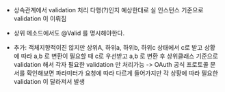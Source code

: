 * 상속관계에서 validation 처리
  다행(?)인지 예상한대로 실 인스턴스 기준으로 validation 이 이뤄짐
* 상위 메소드에서도 @Valid 를 명시해야한다.

* 추가: 객체지향적이진 않지만 상위A, 하위a, 하위b, 하위c 상태에서 c로 받고 상황에 따라 a,b 로 변환이 필요할 때
  c로 우선받고 a,b 로 변환 후 상위클래스 기준으로 validation 해서 각자 필요한 validation 만 처리가능
-> OAuth 공식 프로토콜 문서를 확인해보면 파라미터가 요청에 따라 다르게 들어가지만 각 상황에 따라 필요한 validation 이 달라져서 발생
